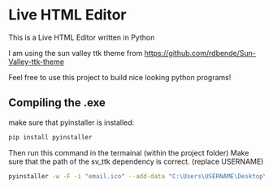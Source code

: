 # Live HTML Editor
This is a Live HTML Editor written in Python 

I am using the sun valley ttk theme from https://github.com/rdbende/Sun-Valley-ttk-theme

Feel free to use this project to build nice looking python programs!

## Compiling the .exe

make sure that pyinstaller is installed:

```bash
pip install pyinstaller
```

Then run this command in the termainal (within the project folder)
Make sure that the path of the sv_ttk dependency is correct. (replace USERNAME)

```bash
pyinstaller -w -F -i "email.ico" --add-data "C:\Users\USERNAME\Desktop\eft-emails\sv_ttk;sv_ttk" main.py
```

